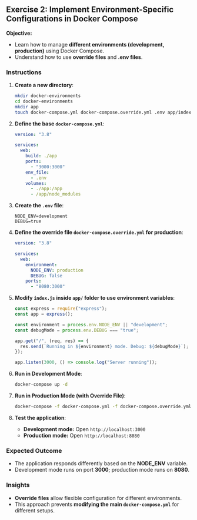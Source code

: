 

## **Exercise 2: Implement Environment-Specific Configurations in Docker Compose**

**Objective:**  
- Learn how to manage **different environments (development, production)** using Docker Compose.
- Understand how to use **override files** and **.env files**.

### **Instructions**
1. **Create a new directory**:
   ```bash
   mkdir docker-environments
   cd docker-environments
   mkdir app
   touch docker-compose.yml docker-compose.override.yml .env app/index.js app/package.json
   ```

2. **Define the base `docker-compose.yml`**:
   ```yaml
   version: "3.8"

   services:
     web:
       build: ./app
       ports:
         - "3000:3000"
       env_file:
         - .env
       volumes:
         - ./app:/app
         - /app/node_modules
   ```

3. **Create the `.env` file**:
   ```
   NODE_ENV=development
   DEBUG=true
   ```

4. **Define the override file `docker-compose.override.yml` for production**:
   ```yaml
   version: "3.8"

   services:
     web:
       environment:
         NODE_ENV: production
         DEBUG: false
       ports:
         - "8080:3000"
   ```

5. **Modify `index.js` inside `app/` folder to use environment variables**:
   ```javascript
   const express = require("express");
   const app = express();

   const environment = process.env.NODE_ENV || "development";
   const debugMode = process.env.DEBUG === "true";

   app.get("/", (req, res) => {
     res.send(`Running in ${environment} mode. Debug: ${debugMode}`);
   });

   app.listen(3000, () => console.log("Server running"));
   ```

6. **Run in Development Mode**:
   ```bash
   docker-compose up -d
   ```

7. **Run in Production Mode (with Override File)**:
   ```bash
   docker-compose -f docker-compose.yml -f docker-compose.override.yml up -d
   ```

8. **Test the application**:
   - **Development mode:** Open `http://localhost:3000`
   - **Production mode:** Open `http://localhost:8080`

### **Expected Outcome**
- The application responds differently based on the **NODE_ENV** variable.
- Development mode runs on port **3000**; production mode runs on **8080**.

### **Insights**
- **Override files** allow flexible configuration for different environments.
- This approach prevents **modifying the main `docker-compose.yml`** for different setups.

